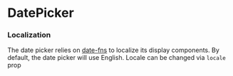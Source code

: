 # DatePicker

### Localization

The date picker relies on [date-fns](https://date-fns.org/v1.29.0/docs/I18n) to localize its display components. By default, the date picker will use English. Locale can be changed via `locale` prop